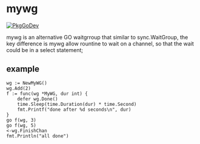 # mywg
[![PkgGoDev](https://pkg.go.dev/badge/github.com/hujun-open/mywg)](https://pkg.go.dev/github.com/hujun-open/mywg)

mywg is an alternative GO waitgrroup that similar to sync.WaitGroup, the key difference is mywg allow rountine to wait on a channel, so that the wait could be in a select statement; 

## example

```
wg := NewMyWG()
wg.Add(2)
f := func(wg *MyWG, dur int) {
    defer wg.Done()
    time.Sleep(time.Duration(dur) * time.Second)
    fmt.Printf("done after %d seconds\n", dur)
}
go f(wg, 3)
go f(wg, 5)
<-wg.FinishChan
fmt.Println("all done")
```
